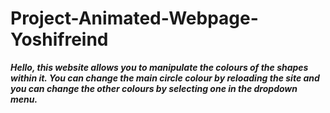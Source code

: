 # Project-Animated-Webpage-Yoshifreind
<strong>
    <em>Hello, this website allows you to manipulate the colours of the shapes within it. You can change the main circle colour by reloading the site and you can change the other colours by selecting one in the dropdown menu.</em>
</strong>

